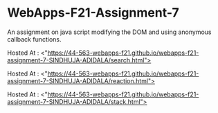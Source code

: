 # WebApps-F21-Assignment-7
An assignment on java script modifying the DOM and using anonymous callback functions.

Hosted At : <"https://44-563-webapps-f21.github.io/webapps-f21-assignment-7-SINDHUJA-ADIDALA/search.html">

Hosted At : <"https://44-563-webapps-f21.github.io/webapps-f21-assignment-7-SINDHUJA-ADIDALA/reaction.html">

Hosted At : <"https://44-563-webapps-f21.github.io/webapps-f21-assignment-7-SINDHUJA-ADIDALA/stack.html">

